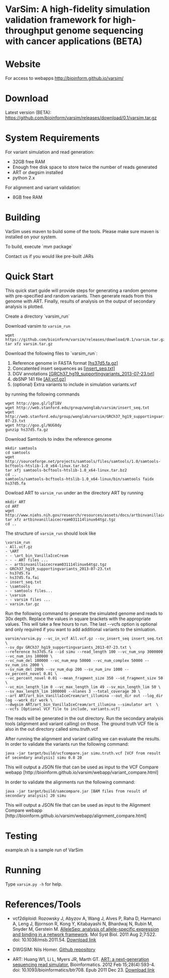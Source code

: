 VarSim: A high-fidelity simulation validation framework for high-throughput genome sequencing with cancer applications (BETA)
===================
# Website
For access to webapps http://bioinform.github.io/varsim/

# Download

Latest version (BETA): https://github.com/bioinform/varsim/releases/download/0.1/varsim.tar.gz

# System Requirements
<p>
For variant simulation and read generation:
<ul>
<li>32GB free RAM</li>
<li>Enough free disk space to store twice the number of reads generated</li>
<li>ART or dwgsim installed</li>
<li>python 2.x</li>
</ul>
</p>
<p>
For alignment and variant validation:
<ul>
<li>8GB free RAM</li>
</ul>
</p>

# Building
<p>VarSim uses maven to build some of the tools. Please make sure maven is installed on your system.</p>

<p>To build, execute `mvn package`</p>

<p>Contact us if you would like pre-built JARs</p>

# Quick Start
<p>
This quick start guide will provide steps for generating a random genome with pre-specified and random variants. Then generate reads from this genome with ART. Finally, results of analysis on the output of secondary analysis is plotted.  
</p>

<p>
Create a directory `varsim_run`
</p>

Download varsim to `varsim_run`

```
wget https://github.com/bioinform/varsim/releases/download/0.1/varsim.tar.gz
tar xfz varsim.tar.gz 
```

<p>
Download the following files to `varsim_run`:
<ol>
<li>Reference genome in FASTA format <a href='http://goo.gl/lgT18V'>[hs37d5.fa.gz]</a></li>
<li>Concatented insert sequences as <a href='http://web.stanford.edu/group/wonglab/varsim/insert_seq.txt'>[insert_seq.txt]</a></li>
<li>DGV annotations <a href='http://web.stanford.edu/group/wonglab/varsim/GRCh37_hg19_supportingvariants_2013-07-23.txt'>[GRCh37_hg19_supportingvariants_2013-07-23.txt]</a></li>
<li>dbSNP 141 file <a href='http://goo.gl/NUG0dy'>[All.vcf.gz]</a></li>
<li>(optional) Extra variants to include in simulation variants.vcf</li>
</ol>
</p>

by running the following commands

```
wget http://goo.gl/lgT18V
wget http://web.stanford.edu/group/wonglab/varsim/insert_seq.txt
wget http://web.stanford.edu/group/wonglab/varsim/GRCh37_hg19_supportingvariants_2013-07-23.txt
wget http://goo.gl/NUG0dy
gunzip hs37d5.fa.gz
```

Download Samtools to index the reference genome

```
mkdir samtools
cd samtools
wget http://sourceforge.net/projects/samtools/files/samtools/1.0/samtools-bcftools-htslib-1.0_x64-linux.tar.bz2
tar xfj samtools-bcftools-htslib-1.0_x64-linux.tar.bz2
cd ..
samtools/samtools-bcftools-htslib-1.0_x64-linux/bin/samtools faidx hs37d5.fa
```

Dowload ART to `varsim_run` under an the directory ART by running

```
mkdir ART
cd ART
wget http://www.niehs.nih.gov/research/resources/assets/docs/artbinvanillaicecream031114linux64tgz.tgz
tar xfz artbinvanillaicecream031114linux64tgz.tgz
cd ..
```

The structure of `varsim_run` should look like

```
\varsim_run
- All.vcf.gz  
- \ART  
- - \art_bin_VanillaIceCream  
- - - ART files ...
- - artbinvanillaicecream031114linux64tgz.tgz
- GRCh37_hg19_supportingvariants_2013-07-23.txt	
- hs37d5.fa  
- hs37d5.fa.fai  
- insert_seq.txt  
- \samtools  
- - samtools files...
- \varsim  
- - varsim files ...
- varsim.tar.gz
```

<p>
Run the following command to generate the simulated genome and reads to 30x depth. Replace the values in square brackets with the appropriate values. This will take a few hours to run. The last --vcfs option is optional and only required if you want to add additional variants to the simluation. 
</p>

```
varsim/varsim.py --vc_in_vcf All.vcf.gz --sv_insert_seq insert_seq.txt \
--sv_dgv GRCh37_hg19_supportingvariants_2013-07-23.txt \
--reference hs37d5.fa --id simu --read_length 100 --vc_num_snp 3000000 --vc_num_ins 100000 \
--vc_num_del 100000 --vc_num_mnp 50000 --vc_num_complex 50000 --sv_num_ins 2000 \
--sv_num_del 2000 --sv_num_dup 200 --sv_num_inv 1000 --sv_percent_novel 0.01 \
--vc_percent_novel 0.01 --mean_fragment_size 350 --sd_fragment_size 50 \
--vc_min_length_lim 0 --vc_max_length_lim 49 --sv_min_length_lim 50 \
--sv_max_length_lim 1000000 --nlanes 3 --total_coverage 30 \
--art ART/art_bin_VanillaIceCream/art_illumina --out_dir out --log_dir log --work_dir work \
--dwgsim ART/art_bin_VanillaIceCream/art_illumina --simulator art  \
--vcfs [Optional VCF file to include, variants.vcf]
```

<p>
The reads will be generated in the out directory.  Run the secondary analysis tools (alignment and variant calling) on those.
The ground truth VCF file is also in the out directory called simu.truth.vcf 
</p>

<p>
After running the alignment and variant calling we can evaluate the results. In order to validate the variants run the following command:
</p>

```
java -jar target/build/vcfcompare.jar simu.truth.vcf [VCF from result of secondary analysis] simu 0.8 20
```

<p>
This will output a JSON file that can be used as input to the VCF Compare webapp [http://bioinform.github.io/varsim/webapp/variant_compare.html]
</p>

<p>
In order to validate the alignments run the following command:
</p>

```
java -jar target/build/samcompare.jar [BAM files from result of secondary analysis] 20 simu
```

<p>
This will output a JSON file that can be used as input to the Alignment Compare webapp [http://bioinform.github.io/varsim/webapp/alignment_compare.html]
</p>

# Testing
<p>example.sh is a sample run of VarSim</p>

# Running
Type `varsim.py -h` for help.

# References/Tools

* vcf2diploid: Rozowsky J, Abyzov A, Wang J, Alves P, Raha D, Harmanci A, Leng J, Bjornson R, Kong Y, Kitabayashi N, Bhardwaj N, Rubin M, Snyder M, Gerstein M. <a href="http://msb.embopress.org/content/7/1/522">AlleleSeq: analysis of allele-specific expression and binding in a network framework</a>. Mol Syst Biol. 2011 Aug 2;7:522. doi: 10.1038/msb.2011.54. <a href="http://alleleseq.gersteinlab.org/tools.html">Download link</a>

* DWGSIM: Nils Homer. <a href="https://github.com/nh13/DWGSIM">Github repository</a>

* ART: Huang W1, Li L, Myers JR, Marth GT. <a href="http://www.ncbi.nlm.nih.gov/pubmed/22199392">ART: a next-generation sequencing read simulator.</a> Bioinformatics. 2012 Feb 15;28(4):593-4. doi: 10.1093/bioinformatics/btr708. Epub 2011 Dec 23. <a href="http://www.niehs.nih.gov/research/resources/software/biostatistics/art/">Download link</a>
